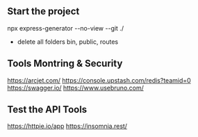 
## Start the project
npx express-generator --no-view --git ./
- delete all folders bin, public, routes


## Tools Montring & Security
https://arcjet.com/
https://console.upstash.com/redis?teamid=0
https://swagger.io/
https://www.usebruno.com/

## Test the API Tools
https://httpie.io/app
https://insomnia.rest/
